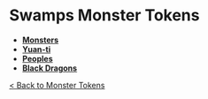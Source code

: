 # Swamps Monster Tokens
- **[Monsters](monsters)**
- **[Yuan-ti](yuan_ti)**
- **[Peoples](peoples)**
- **[Black Dragons](dragons_black)**

[< Back to Monster Tokens](../README.md#monster-tokens)
